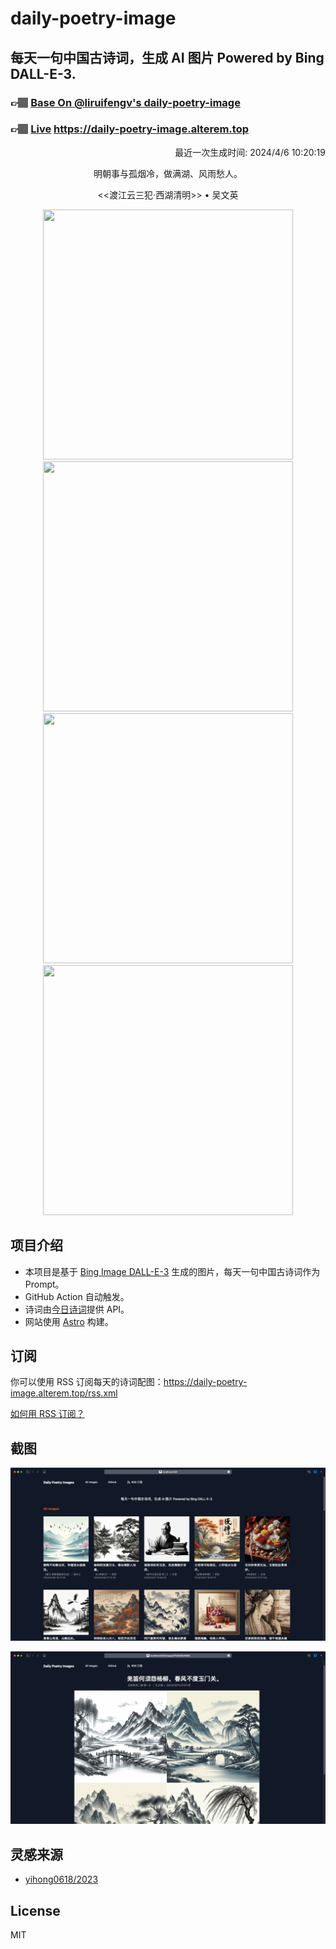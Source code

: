
# daily-poetry-image

## 每天一句中国古诗词，生成 AI 图片 Powered by Bing DALL-E-3.

### 👉🏽 [Base On @liruifengv's daily-poetry-image](https://github.com/liruifengv/daily-poetry-image)

### 👉🏽 [Live](https://daily-poetry-image.alterem.top/) https://daily-poetry-image.alterem.top

<p align="right">
  最近一次生成时间: 2024/4/6 10:20:19
</p>
<p align="center">
明朝事与孤烟冷，做满湖、风雨愁人。
</p>
<p align="center">
<<渡江云三犯·西湖清明>> • 吴文英
</p>
<p align="center">
<img src="https://tse2.mm.bing.net/th/id/OIG1.pqrRE3DXcr.0kB2e0h87" height="400" width="400" />
<img src="https://tse2.mm.bing.net/th/id/OIG1.1ObJYiNIGgmu6ajyr637" height="400" width="400" />
<img src="https://tse1.mm.bing.net/th/id/OIG1.TNALaaWXfKXTJ7Hil7bb" height="400" width="400" />
<img src="https://tse3.mm.bing.net/th/id/OIG1.rx0az4grBa40hyuo5DQF" height="400" width="400" />
</p>

## 项目介绍

-   本项目是基于 [Bing Image DALL-E-3](https://www.bing.com/images/create) 生成的图片，每天一句中国古诗词作为 Prompt。
-   GitHub Action 自动触发。
-   诗词由[今日诗词](https://www.jinrishici.com/)提供 API。
-   网站使用 [Astro](https://astro.build) 构建。

## 订阅

你可以使用 RSS 订阅每天的诗词配图：https://daily-poetry-image.alterem.top/rss.xml

[如何用 RSS 订阅？](https://zhuanlan.zhihu.com/p/55026716)

## 截图

![图片列表](./screenshots/Snipaste_2023-12-28_21-00-26.png)

![图片详情](./screenshots/Snipaste_2023-12-28_21-00-53.png)

## 灵感来源

-   [yihong0618/2023](https://github.com/yihong0618/2023)

## License

MIT
